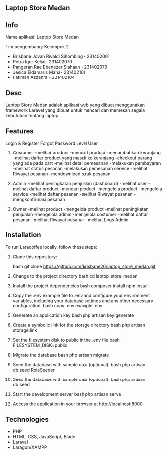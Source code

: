 ## Laptop Store Medan

## Info

<p>Nama aplikasi: Laptop Store Medan</p>
<p></p>Tim pengembang: Kelompok 2</p>

- Brisbane Jovan Rivaldi Sihombing - 231402001<br> 
- Petra Igor Keliat- 231402070<br>
- Pangeran Rae Ebenezer Siahaan - 231402079<br>
- Jesica Eldamaris Maha- 231402101<br>  
- Fatimah Azzahra - 231402104<br>  

## Desc

Laptop Store Medan adalah aplikasi web yang dibuat menggunakan framework Laravel yang dibuat untuk mencari dan memesan segala kebutuhan tentang laptop.

## Features
Login & Register
Forgot Password
Level User

1.	Costumer
   	-melihat product
	-mencari product
	-menambahkan keranjang
	-melihat daftar product yang masuk ke keranjang
	-checkout barang yang ada pada cart
	-melihat detail pemesanan
	-melakukan pembayaran
	-melihat status pesanan
	-melakukan pemesanan service
	-melihat Riwayat pesanan
	-mendownload struk pesanan


2.	Admin
	-melihat peningkatan penjualan (dashboard)
	-melihat user
	-melihat daftar product
	-mencari product
	-mengelola product
	-mengelola service
	-melihat daftar pesanan
	-melihat Riwayat pesanan
	-mengkonfirmasi pesanan


3.	Owner
	-melihat product
	-mengelola product
	-melihat peningkatan penjualan
	-mengelola admin
	-mengelola costumer
	-melihat daftar pesanan
	-melihat Riwayat pesanan
	-melihat Logs Admin


## Installation

To run Laracoffee locally, follow these steps:

1. Clone this repository:

   bash
   git clone https://github.com/brisbane26/laptop_store_medan.git
   
2. Change to the project directory
    bash
    cd laptop_store_medan
    
3. Install the project dependencies
    bash
    composer install
    npm install
    
4. Copy the .env.example file to .env and configure your environment variables, including your database settings and any other necessary configuration.
    bash
    copy .env.example .env
    
5. Generate an application key
    bash
    php artisan key:generate
    

6. Create a symbolic link for the storage directory
   bash
   php artisan storage:link
   
8. Set the filesystem disk to public in the .env file
   bash
   FILESYSTEM_DISK=public
   
6. Migrate the database
    bash
    php artisan migrate
    
7. Seed the database with sample data (optional):
    bash
    php artisan db:seed RoleSeeder

8. Seed the database with sample data (optional):
    bash
    php artisan db:seed 
    
9. Start the development server
    bash
    php artisan serve
    
10. Access the application in your browser at http://localhost:8000


## Technologies
- PHP 
- HTML, CSS, JavaScript, Blade
- Laravel
- Laragon/XAMPP
